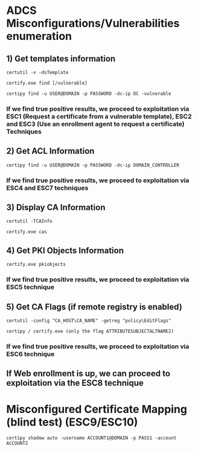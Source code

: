 # ADCS Misconfigurations/Vulnerabilities enumeration

## 1) Get templates information

    certutil -v -dsTemplate

    certify.exe find [/vulnerable]

    certipy find -u USER@DOMAIN -p PASSWORD -dc-ip DC -vulnerable

### If we find true positive results, we proceed to exploitation via ESC1 (Request a certificate from a vulnerable template), ESC2 and ESC3 (Use an enrollment agent to request a certificate) Techniques

## 2) Get ACL Information

    certipy find -u USER@DOMAIN -p PASSWORD -dc-ip DOMAIN_CONTROLLER

### If we find true positive results, we proceed to exploitation via ESC4 and ESC7 techniques

## 3) Display CA Information

    certutil -TCAInfo

    certify.exe cas

## 4) Get PKI Objects Information

    certify.exe pkiobjects

### If we find true positive results, we proceed to exploitation via ESC5 technique

## 5) Get CA Flags (if remote registry is enabled)

    certutil -config "CA_HOST\CA_NAME" -getreg "policy\EditFlags"

    certipy / certify.exe (only the flag ATTRIBUTESUBJECTALTNAME2)

### If we find true positive results, we proceed to exploitation via ESC6 technique

## If Web enrollment is up, we can proceed to exploitation via the ESC8 technique

# Misconfigured Certificate Mapping (blind test) (ESC9/ESC10)

    certipy shadow auto -username ACCOUNT1@DOMAIN -p PASS1 -account ACCOUNT2
